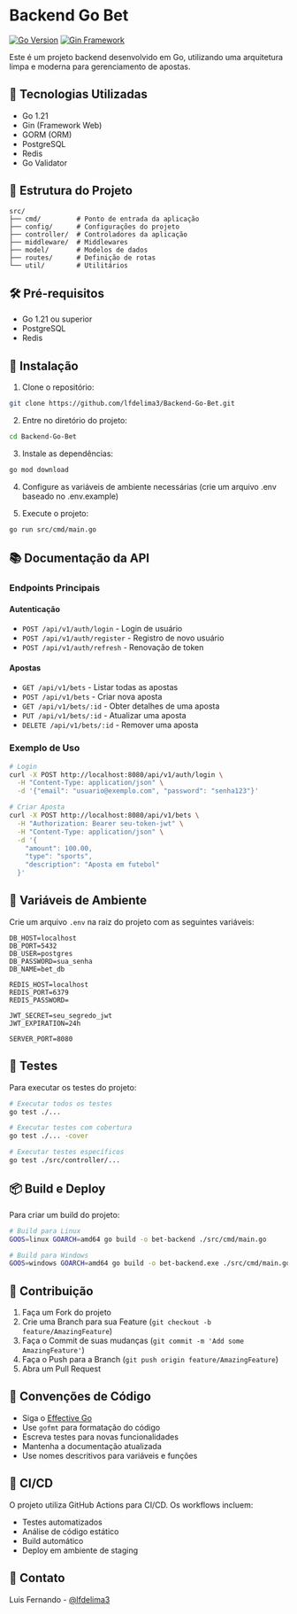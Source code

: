 # Backend Go Bet

[![Go Version](https://img.shields.io/badge/Go-1.21-blue.svg)](https://golang.org)
[![Gin Framework](https://img.shields.io/badge/Gin-v1.9.1-lightblue.svg)](https://gin-gonic.com)

Este é um projeto backend desenvolvido em Go, utilizando uma arquitetura limpa e moderna para gerenciamento de apostas.

## 🚀 Tecnologias Utilizadas

- Go 1.21
- Gin (Framework Web)
- GORM (ORM)
- PostgreSQL
- Redis
- Go Validator

## 📁 Estrutura do Projeto

```
src/
├── cmd/         # Ponto de entrada da aplicação
├── config/      # Configurações do projeto
├── controller/  # Controladores da aplicação
├── middleware/  # Middlewares
├── model/       # Modelos de dados
├── routes/      # Definição de rotas
└── util/        # Utilitários
```

## 🛠️ Pré-requisitos

- Go 1.21 ou superior
- PostgreSQL
- Redis

## 🔧 Instalação

1. Clone o repositório:
```bash
git clone https://github.com/lfdelima3/Backend-Go-Bet.git
```

2. Entre no diretório do projeto:
```bash
cd Backend-Go-Bet
```

3. Instale as dependências:
```bash
go mod download
```

4. Configure as variáveis de ambiente necessárias (crie um arquivo .env baseado no .env.example)

5. Execute o projeto:
```bash
go run src/cmd/main.go
```

## 📚 Documentação da API

### Endpoints Principais

#### Autenticação
- `POST /api/v1/auth/login` - Login de usuário
- `POST /api/v1/auth/register` - Registro de novo usuário
- `POST /api/v1/auth/refresh` - Renovação de token

#### Apostas
- `GET /api/v1/bets` - Listar todas as apostas
- `POST /api/v1/bets` - Criar nova aposta
- `GET /api/v1/bets/:id` - Obter detalhes de uma aposta
- `PUT /api/v1/bets/:id` - Atualizar uma aposta
- `DELETE /api/v1/bets/:id` - Remover uma aposta

### Exemplo de Uso

```bash
# Login
curl -X POST http://localhost:8080/api/v1/auth/login \
  -H "Content-Type: application/json" \
  -d '{"email": "usuario@exemplo.com", "password": "senha123"}'

# Criar Aposta
curl -X POST http://localhost:8080/api/v1/bets \
  -H "Authorization: Bearer seu-token-jwt" \
  -H "Content-Type: application/json" \
  -d '{
    "amount": 100.00,
    "type": "sports",
    "description": "Aposta em futebol"
  }'
```

## 🔐 Variáveis de Ambiente

Crie um arquivo `.env` na raiz do projeto com as seguintes variáveis:

```env
DB_HOST=localhost
DB_PORT=5432
DB_USER=postgres
DB_PASSWORD=sua_senha
DB_NAME=bet_db

REDIS_HOST=localhost
REDIS_PORT=6379
REDIS_PASSWORD=

JWT_SECRET=seu_segredo_jwt
JWT_EXPIRATION=24h

SERVER_PORT=8080
```

## 🧪 Testes

Para executar os testes do projeto:

```bash
# Executar todos os testes
go test ./...

# Executar testes com cobertura
go test ./... -cover

# Executar testes específicos
go test ./src/controller/...
```

## 📦 Build e Deploy

Para criar um build do projeto:

```bash
# Build para Linux
GOOS=linux GOARCH=amd64 go build -o bet-backend ./src/cmd/main.go

# Build para Windows
GOOS=windows GOARCH=amd64 go build -o bet-backend.exe ./src/cmd/main.go
```

## 👥 Contribuição

1. Faça um Fork do projeto
2. Crie uma Branch para sua Feature (`git checkout -b feature/AmazingFeature`)
3. Faça o Commit de suas mudanças (`git commit -m 'Add some AmazingFeature'`)
4. Faça o Push para a Branch (`git push origin feature/AmazingFeature`)
5. Abra um Pull Request

## 📝 Convenções de Código

- Siga o [Effective Go](https://golang.org/doc/effective_go)
- Use `gofmt` para formatação do código
- Escreva testes para novas funcionalidades
- Mantenha a documentação atualizada
- Use nomes descritivos para variáveis e funções

## 🔄 CI/CD

O projeto utiliza GitHub Actions para CI/CD. Os workflows incluem:
- Testes automatizados
- Análise de código estático
- Build automático
- Deploy em ambiente de staging

## 📧 Contato

Luis Fernando - [@lfdelima3](https://github.com/lfdelima3) 